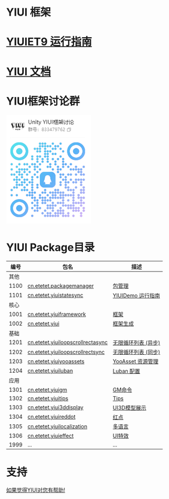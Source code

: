 # YIUI 框架

# [YIUIET9 运行指南](https://lib9kmxvq7k.feishu.cn/wiki/H7SmwXozNiliN3kahZFcqQxqnub)

# [YIUI 文档](https://lib9kmxvq7k.feishu.cn/wiki/ES7Gwz4EAiVGKSkotY5cRbTznuh)

# YIUI框架讨论群

![二维码](https://github.com/LiShengYang-yiyi/YIUI/blob/main/Readme/YIUI框架讨论群二维码.png)

# YIUI Package目录

| 编号    | 包名                                                                                                              | 描述                                                                              |
|-------|-----------------------------------------------------------------------------------------------------------------|---------------------------------------------------------------------------------|
| 其他    |
| 1100  | [cn.etetet.packagemanager](https://github.com/ET-Packages/cn.etetet.packagemanager)                             | [包管理](https://lib9kmxvq7k.feishu.cn/wiki/DzqwwwBJvixRvtkCI4dcatGcnAd)           |
| 1101  | [cn.etetet.yiuistatesync](https://github.com/ET-Packages/cn.etetet.yiuistatesync)                               | [YIUIDemo 运行指南](https://lib9kmxvq7k.feishu.cn/wiki/H7SmwXozNiliN3kahZFcqQxqnub) |
| 核心    |
| 1001  | [cn.etetet.yiuiframework](https://github.com/ET-Packages/cn.etetet.yiuiframework)                               | [框架](https://lib9kmxvq7k.feishu.cn/wiki/ES7Gwz4EAiVGKSkotY5cRbTznuh)            |
| 1002  | [cn.etetet.yiui](https://github.com/ET-Packages/cn.etetet.yiui)                                                 | [框架生成](https://lib9kmxvq7k.feishu.cn/wiki/ES7Gwz4EAiVGKSkotY5cRbTznuh)          |
| 基础    |
| 1201  | [cn.etetet.yiuiloopscrollrectasync](https://github.com/ET-Packages/cn.etetet.yiuiloopscrollrectasync)           | [无限循环列表 (异步)](https://lib9kmxvq7k.feishu.cn/wiki/HPbwwkhsKi9aDik5VEXcqPhDnIh)   |
| 1202  | [cn.etetet.yiuiloopscrollrectsync](https://github.com/ET-Packages/cn.etetet.yiuiloopscrollrectsync)             | [无限循环列表 (同步)](https://lib9kmxvq7k.feishu.cn/wiki/HPbwwkhsKi9aDik5VEXcqPhDnIh)   |
| 1203  | [cn.etetet.yiuiyooassets](https://github.com/ET-Packages/cn.etetet.yiuiyooassets)                               | [YooAsset 资源管理](https://lib9kmxvq7k.feishu.cn/wiki/SUpUwiABuip53zkWEdwcITACntc) |
| 1204  | [cn.etetet.yiuiluban](https://github.com/ET-Packages/cn.etetet.yiuiluban)                                       | [Luban 配置](https://lib9kmxvq7k.feishu.cn/wiki/W1ylwC9xDip1YQk4eijcxgO9nh0)      |
| 应用    |
| 1301  | [cn.etetet.yiuigm](https://github.com/ET-Packages/cn.etetet.yiuigm)                                             | [GM命令](https://lib9kmxvq7k.feishu.cn/wiki/NYADwMydliVmQ7kWXOuc0yxGn7p)          |
| 1302  | [cn.etetet.yiuitips](https://github.com/ET-Packages/cn.etetet.yiuitips)                                         | [Tips](https://lib9kmxvq7k.feishu.cn/wiki/OdNgwu0KsiyJ6NkK8vCcwbjbn1g)          |
| 1303  | [cn.etetet.yiui3ddisplay](https://github.com/ET-Packages/cn.etetet.yiui3ddisplay)                               | [UI3D模型展示](https://lib9kmxvq7k.feishu.cn/wiki/FhGGwVZSyiCqHCkTVQYcKHQCnKf)      |
| 1304  | [cn.etetet.yiuireddot](https://github.com/ET-Packages/cn.etetet.yiuireddot)                                     | [红点](https://lib9kmxvq7k.feishu.cn/wiki/XzyawmryHitNVNk9QVtcDAftn5O)            |
| 1305  | [cn.etetet.yiuilocalization](https://github.com/ET-Packages/cn.etetet.yiuilocalization)                         | [多语言](https://lib9kmxvq7k.feishu.cn/wiki/ZOKxwi5XsijdX8kPU9McSxs1nxd)           |
| 1306  | [cn.etetet.yiuieffect](https://github.com/ET-Packages/cn.etetet.yiuieffect)                                     | [UI特效](https://lib9kmxvq7k.feishu.cn/wiki/PA9CwTAMMiBxx9k30iBcXJnznIc)          |
| 1999  | ...                                                                                                             | ...                                                                             |

# 支持
[如果觉得YIUI对您有帮助!](https://github.com/LiShengYang-yiyi/YIUI/blob/main/Readme/支持.md)